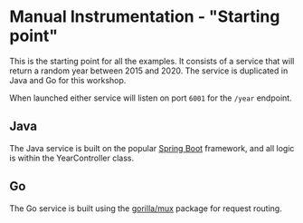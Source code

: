 # Manual Instrumentation - "Starting point"

This is the starting point for all the examples. It consists of a service that will return a random year between 
2015 and 2020. The service is duplicated in Java and Go for this workshop.

When launched either service will listen on port `6001` for the `/year` endpoint.

## Java
The Java service is built on the popular [Spring Boot](https://spring.io/projects/spring-boot) framework, and all logic 
is within the YearController class.

## Go
The Go service is built using the [gorilla/mux](https://github.com/gorilla/mux) package for request routing.
